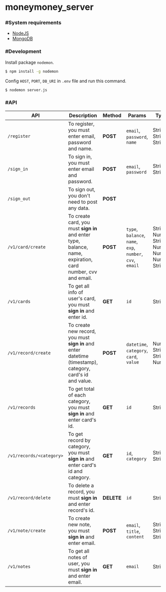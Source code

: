 # moneymoney_server

### #System requirements
  - [NodeJS](https://nodejs.org/en/)
  - [MongoDB](https://www.mongodb.com)
  
### #Development
Install package `nodemon`.
```sh
$ npm install -g nodemon
```
Config `HOST`, `PORT`, `DB_URI` in `.env` file and run this command.
```sh
$ nodemon server.js
```

### #API
API | Description | Method | Params | Types
----|-------------|--------|-------|-------
`/register` | To register, you must enter email, password and name. | **POST** | `email`, `password`, `name` | String, String, String
`/sign_in` | To sign in, you must enter email and password. | **POST** | `email`, `password` | String, String
`/sign_out` | To sign out, you don't need to post any data. | **POST** | |
`/v1/card/create` | To create card,  you must **sign in** and enter type, balance, name, expiration, card number, cvv and email. | **POST** | `type`, `balance`, `name`, `exp`, `number`, `cvv`, `email` | String, Number, String, Number, Number, Number, String
`/v1/cards` | To get all info of user's card, you must **sign in** and enter id. | **GET** | `id` | String
`/v1/record/create` | To create new record, you must **sign in** and enter datetime (timestamp), category, card's id and value. | **POST** | `datetime`, `category`, `card`, `value` | Number, String, String, Number
`/v1/records` | To get total of each category, you must **sign in** and enter card's id. | **GET** | `id` | String
`/v1/records/<category>` | To get record by category, you must **sign in** and enter card's id and category. | **GET** | `id`, `category` | String, String
`/v1/record/delete` | To delete a record, you must **sign in** and enter record's id. | **DELETE** | `id` | String
`/v1/note/create` | To create new note, you must **sign in** and enter email. | **POST** | `email`, `title`, `content` | String, String, String
`/v1/notes` | To get all notes of user, you must **sign in** and enter email. | **GET** | `email` | String
